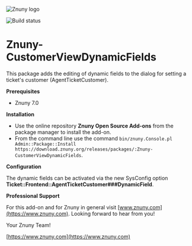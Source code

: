 ![Znuny logo](https://www.znuny.com/assets/images/logo_small.png)


![Build status](https://badge.proxy.znuny.com/Znuny4OTRS-CustomerViewDynamicFields/rel-7_0)

Znuny-CustomerViewDynamicFields
===============================
This package adds the editing of dynamic fields to the dialog for setting a ticket's customer (AgentTicketCustomer).

**Prerequisites**

- Znuny 7.0

**Installation**

- Use the online repository **Znuny Open Source Add-ons** from the package manager to install the add-on.
- From the command line use the command `bin/znuny.Console.pl Admin::Package::Install https://download.znuny.org/releases/packages/:Znuny-CustomerViewDynamicFields`.


**Configuration**

The dynamic fields can be activated via the new SysConfig option __Ticket::Frontend::AgentTicketCustomer###DynamicField__.


**Professional Support**

For this add-on and for Znuny in general visit [www.znuny.com](https://www.znuny.com). Looking forward to hear from you!


Your Znuny Team!

[https://www.znuny.com](https://www.znuny.com)

